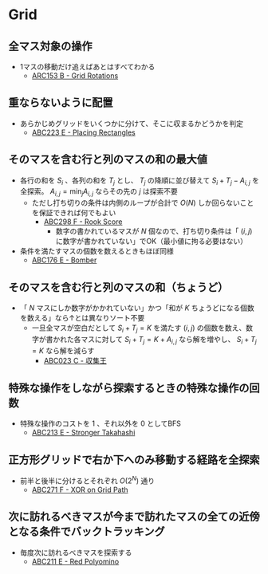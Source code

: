 # Grid

## 全マス対象の操作
- 1マスの移動だけ追えばあとはすべてわかる
  - [ARC153 B - Grid Rotations](https://atcoder.jp/contests/arc153/tasks/arc153_b)

## 重ならないように配置
- あらかじめグリッドをいくつかに分けて、そこに収まるかどうかを判定
  - [ABC223 E - Placing Rectangles](https://atcoder.jp/contests/abc223/tasks/abc223_e)

## そのマスを含む行と列のマスの和の最大値
- 各行の和を $S_i$ 、各列の和を $T_j$ とし、 $T_j$ の降順に並び替えて $S_i + T_j - A_{i,j}$ を全探索。 $A_{i,j} = \min_j A_{i, j}$ ならその先の $j$ は探索不要
  - ただし打ち切りの条件は内側のループが合計で $O(N)$ しか回らないことを保証できれば何でもよい
    - [ABC298 F - Rook Score](https://atcoder.jp/contests/abc298/tasks/abc298_f)
      - 数字の書かれているマスが $N$ 個なので、打ち切り条件は「 $(i, j)$ に数字が書かれていない」でOK（最小値に拘る必要はない）
- 条件を満たすマスの個数を数えるときもほぼ同様
  - [ABC176 E - Bomber](https://atcoder.jp/contests/abc176/tasks/abc176_e)

## そのマスを含む行と列のマスの和（ちょうど）
- 「 $N$ マスにしか数字がかかれていない」かつ「和が $K$ ちょうどになる個数を数える」なら↑とは異なりソート不要
  - 一旦全マスが空白だとして $S_i + T_j = K$ を満たす $(i,j)$ の個数を数え、数字が書かれた各マスに対して $S_i + T_j = K + A_{i,j}$ なら解を増やし、 $S_i + T_j = K$ なら解を減らす
    - [ABC023 C - 収集王](https://atcoder.jp/contests/abc023/tasks/abc023_c)

## 特殊な操作をしながら探索するときの特殊な操作の回数
- 特殊な操作のコストを $1$ 、それ以外を $0$ としてBFS
  - [ABC213 E - Stronger Takahashi](https://atcoder.jp/contests/abc213/tasks/abc213_e)

## 正方形グリッドで右か下へのみ移動する経路を全探索
- 前半と後半に分けるとそれぞれ $O(2^N)$ 通り
  - [ABC271 F - XOR on Grid Path](https://atcoder.jp/contests/abc271/tasks/abc271_f)

## 次に訪れるべきマスが今まで訪れたマスの全ての近傍となる条件でバックトラッキング
- 毎度次に訪れるべきマスを探索する
  - [ABC211 E - Red Polyomino](https://atcoder.jp/contests/abc211/tasks/abc211_e)
